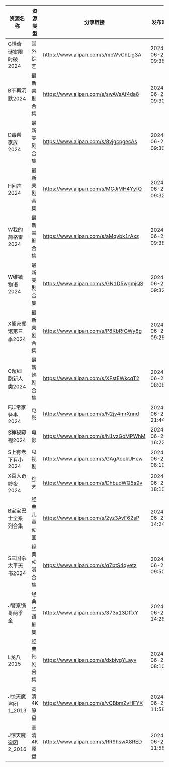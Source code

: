 | 资源名称         | 资源类型   | 分享链接                                 | 发布时间                |
| ------------ | ------ | ------------------------------------ | ------------------- |
| G怪奇谜案限时破2024 | 国外综艺   | https://www.alipan.com/s/mpWvChLig3A | 2024-06-28 09:36:13 |
| B不再沉默2024    | 最新美剧合集 | https://www.alipan.com/s/swAVsAf4da8 | 2024-06-28 09:30:09 |
| D毒帮家族2024    | 最新美剧合集 | https://www.alipan.com/s/8vjgcpgecAs | 2024-06-28 09:30:10 |
| H回声2024      | 最新美剧合集 | https://www.alipan.com/s/MGJiMH4YyfQ | 2024-06-28 09:32:08 |
| W我的简格雷2024   | 最新美剧合集 | https://www.alipan.com/s/aMqvbk1rAxz | 2024-06-28 09:38:06 |
| W维镇物语2024    | 最新美剧合集 | https://www.alipan.com/s/GN1D5wgmjQS | 2024-06-28 09:32:09 |
| X熊家餐馆第三季2024 | 最新美剧合集 | https://www.alipan.com/s/P8KbRfGWy8g | 2024-06-28 09:28:27 |
| C超细胞新人类2024  | 最新韩剧合集 | https://www.alipan.com/s/XFstEWkcqT2 | 2024-06-28 08:08:12 |
| F非常家务事2024   | 电影     | https://www.alipan.com/s/N2jy4mrXnnd | 2024-06-28 21:44:22 |
| S神秘窥视2024    | 电影     | https://www.alipan.com/s/N1vzGoMPWhM | 2024-06-28 16:22:22 |
| S上有老下有小2024  | 电视剧    | https://www.alipan.com/s/GAgAoekUHew | 2024-06-28 08:10:12 |
| X喜人奇妙夜2024   | 综艺     | https://www.alipan.com/s/DhbudWQ5s9v | 2024-06-28 18:10:08 |
| B宝宝巴士全系列合集   | 经典儿童动画 | https://www.alipan.com/s/2yz3AvF62sP | 2024-06-28 14:24:14 |
| S三国杀太平天书2024 | 经典动漫合集 | https://www.alipan.com/s/q7btS4qyetz | 2024-06-28 09:50:13 |
| J警察锅哥两季全     | 经典华语剧集 | https://www.alipan.com/s/373x13DffxY | 2024-06-28 14:26:08 |
| L龙八2015      | 经典韩剧合集 | https://www.alipan.com/s/dxbiygYLayv | 2024-06-28 08:10:11 |
| J惊天魔盗团1_2013 | 高清4K原盘 | https://www.alipan.com/s/vQBbmZvHFYX | 2024-06-28 11:58:06 |
| J惊天魔盗团2_2016 | 高清4K原盘 | https://www.alipan.com/s/RR9hswX8RED | 2024-06-28 11:56:11 |
